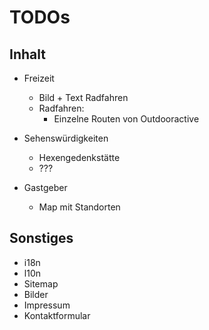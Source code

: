 # TODOs

## Inhalt

* Freizeit
  * Bild + Text Radfahren
  * Radfahren:
      * Einzelne Routen von Outdooractive
  
* Sehenswürdigkeiten
  * Hexengedenkstätte
  * ???
  
* Gastgeber
  * Map mit Standorten

## Sonstiges
* i18n
* l10n
* Sitemap
* Bilder
* Impressum
* Kontaktformular
